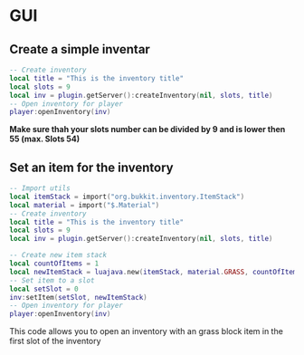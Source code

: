 # GUI

## Create a simple inventar

```lua
-- Create inventory
local title = "This is the inventory title"
local slots = 9
local inv = plugin.getServer():createInventory(nil, slots, title)
-- Open inventory for player
player:openInventory(inv)
```
**Make sure thah your slots number can be divided by 9 and is lower then 55 (max. Slots 54)**

## Set an item for the inventory

```lua
-- Import utils
local itemStack = import("org.bukkit.inventory.ItemStack")
local material = import("$.Material")
-- Create inventory
local title = "This is the inventory title"
local slots = 9
local inv = plugin.getServer():createInventory(nil, slots, title)

-- Create new item stack
local countOfItems = 1
local newItemStack = luajava.new(itemStack, material.GRASS, countOfItems, 0)
-- Set item to a slot
local setSlot = 0
inv:setItem(setSlot, newItemStack)
-- Open inventory for player
player:openInventory(inv)
```

This code allows you to open an inventory with an grass block item in the first slot of the inventory
